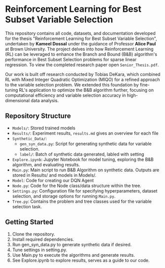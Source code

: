 # Reinforcement Learning for Best Subset Variable Selection
This repository contains all code, datasets, and documentation developed for the thesis "Reinforcement Learning for Best Subset Variable Selection", undertaken by **Kameel Dossal** under the guidance of Professor **Alice Paul** at Brown University. The project delves into how Reinforcement Learning (RL) can be leveraged to enhance the Branch and Bound (B&B) algorithm's performance in Best Subset Selection problems for sparse linear regression. To view the completed research paper open `Senior_Thesis.pdf`.

Our work is built off research conducted by Tobias DeKara, which combined RL with Mixed Integer Quadratic Optimization (MIQO) for a refined approach to the variable selection problem. We extended this foundation by fine-tuning RL's application to optimize the B&B algorithm further, focusing on computational efficiency and variable selection accuracy in high-dimensional data analysis.


## Repository Structure
- `Models/`: Stored trained models
- `Results/`: Experiment results, `results.md` gives an overview for each file
- `Synthetic_Data/`: 
    - `gen_syn_data.py`: Script for generating synthetic data for variable selection.
    - `label/`: Batch of synthetic data generated, labled with setting
- `Explore.ipynb`: Jupyter Notebook for model tuning, exploring the B&B algorithm, and evaluating results.
- `Main.py`: Main script to run B&B Algorithm on synthetic data. Outputs are stored in Results/ and models in Models/.
- `Model`: Code for creating our DQN Agent
- `Node.py`: Code for the Node class/data structure within the tree.
- `Settings.py`: Configuration file for specifying hyperparameters, dataset selection, and storage options for running `Main.py`.
- `Tree.py`: Contains the problem and tree classes used for the variable selection task.

## Getting Started
1. Clone the repository.
2. Install required dependencies.
3. Run gen_syn_data.py to generate synthetic data if desired.
4. Tune settings in setting.py.
5. Use Main.py to execute the algorithms and generate results.
6. See Explore.ipynb to explore results, serves as a guide to our code.
